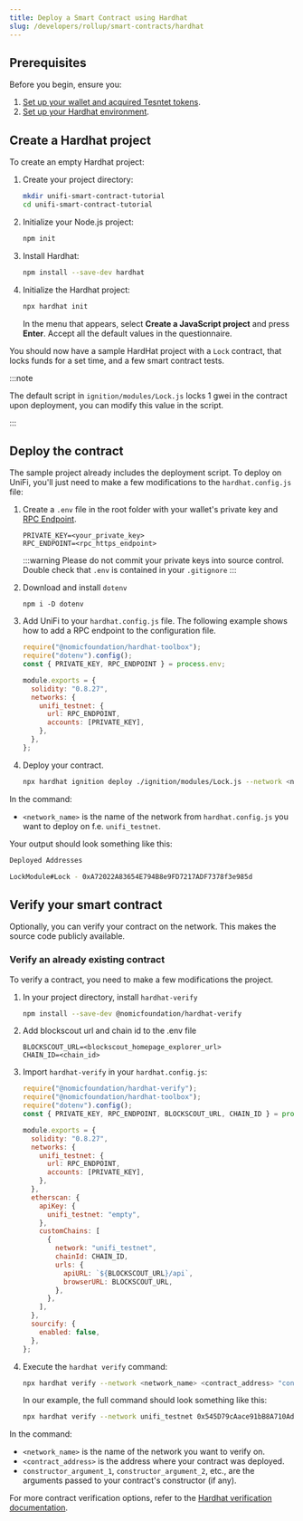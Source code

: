 ```yaml
---
title: Deploy a Smart Contract using Hardhat
slug: /developers/rollup/smart-contracts/hardhat
---
```


## Prerequisites

Before you begin, ensure you:

1. [Set up your wallet and acquired Tesntet tokens](../../../acquire-testnet-tokens.md).
2. [Set up your Hardhat environment](https://hardhat.org/tutorial/setting-up-the-environment#2.-setting-up-the-environment).

## Create a Hardhat project

To create an empty Hardhat project:

1. Create your project directory:

   ```bash
   mkdir unifi-smart-contract-tutorial
   cd unifi-smart-contract-tutorial
   ```

2. Initialize your Node.js project:

   ```bash
   npm init
   ```

3. Install Hardhat:

   ```bash
   npm install --save-dev hardhat
   ```

4. Initialize the Hardhat project:

   ```bash
   npx hardhat init
   ```

   In the menu that appears, select **Create a JavaScript project** and press **Enter**. Accept all
   the default values in the questionnaire.

You should now have a sample HardHat project with a `Lock` contract, that locks funds for a set time, and a few smart contract tests.

:::note

The default script in `ignition/modules/Lock.js` locks 1 gwei in the contract upon deployment, you can modify this
value in the script.

:::

## Deploy the contract

The sample project already includes the deployment script. To deploy on UniFi, you'll just need to make
a few modifications to the `hardhat.config.js` file:

1. Create a `.env` file in the root folder with your wallet's private key and [RPC Endpoint](../../reference/rpc-endpoints.md).

   ```
   PRIVATE_KEY=<your_private_key>
   RPC_ENDPOINT=<rpc_https_endpoint>
   ```

   :::warning
   Please do not commit your private keys into source control. Double check that `.env` is contained in your `.gitignore`
   :::

2. Download and install `dotenv`

   ```
   npm i -D dotenv
   ```

3. Add UniFi to your `hardhat.config.js` file. The following example shows how to add a RPC endpoint to the configuration file.

   ```javascript
   require("@nomicfoundation/hardhat-toolbox");
   require("dotenv").config();
   const { PRIVATE_KEY, RPC_ENDPOINT } = process.env;

   module.exports = {
     solidity: "0.8.27",
     networks: {
       unifi_testnet: {
         url: RPC_ENDPOINT,
         accounts: [PRIVATE_KEY],
       },
     },
   };
   ```

4. Deploy your contract.

   ```bash
   npx hardhat ignition deploy ./ignition/modules/Lock.js --network <network_name>
   ```

In the command:

- `<network_name>` is the name of the network from `hardhat.config.js` you want to deploy on f.e. `unifi_testnet`.

Your output should look something like this:

```bash
Deployed Addresses

LockModule#Lock - 0xA72022A83654E794B8e9FD7217ADF7378f3e985d
```

## Verify your smart contract

Optionally, you can verify your contract on the network. This makes the source code publicly available.

### Verify an already existing contract

To verify a contract, you need to make a few modifications the project.

1. In your project directory, install `hardhat-verify`
   ```bash
   npm install --save-dev @nomicfoundation/hardhat-verify
   ```
2. Add blockscout url and chain id to the .env file
   ```
   BLOCKSCOUT_URL=<blockscout_homepage_explorer_url>
   CHAIN_ID=<chain_id>
   ```
3. Import `hardhat-verify` in your `hardhat.config.js`:

   ```javascript
   require("@nomicfoundation/hardhat-verify");
   require("@nomicfoundation/hardhat-toolbox");
   require("dotenv").config();
   const { PRIVATE_KEY, RPC_ENDPOINT, BLOCKSCOUT_URL, CHAIN_ID } = process.env;

   module.exports = {
     solidity: "0.8.27",
     networks: {
       unifi_testnet: {
         url: RPC_ENDPOINT,
         accounts: [PRIVATE_KEY],
       },
     },
     etherscan: {
       apiKey: {
         unifi_testnet: "empty",
       },
       customChains: [
         {
           network: "unifi_testnet",
           chainId: CHAIN_ID,
           urls: {
             apiURL: `${BLOCKSCOUT_URL}/api`,
             browserURL: BLOCKSCOUT_URL,
           },
         },
       ],
     },
     sourcify: {
       enabled: false,
     },
   };
   ```

4. Execute the `hardhat verify` command:

   ```bash
   npx hardhat verify --network <network_name> <contract_address> "constructor_argument_1" "constructor_argument_2" ...
   ```

   In our example, the full command should look something like this:

   ```bash
   npx hardhat verify --network unifi_testnet 0x545D79cAace91bB8A710Ad2ee4e50B01d87bB6Ff 123456
   ```

In the command:

- `<network_name>` is the name of the network you want to verify on.
- `<contract_address>` is the address where your contract was deployed.
- `constructor_argument_1`, `constructor_argument_2`, etc., are the arguments passed to your contract's constructor (if any).

For more contract verification options, refer to the [Hardhat verification documentation](https://hardhat.org/plugins/nomiclabs-hardhat-etherscan.html).
